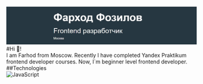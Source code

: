 ![header](https://github.com/FozilovFarhod/FozilovFarhod/blob/main/images/header-git.jpg)  
#Hi 👋!  
I am Farhod from Moscow.  Recently I have completed Yandex Praktikum frontend developer courses.  Now, I`m beginner level frontend developer.
##Technologies  
![JavaScript](https://img.shields.io/badge/-JavaScript-f7e018?style=for-the-badge&logo=javascript)
